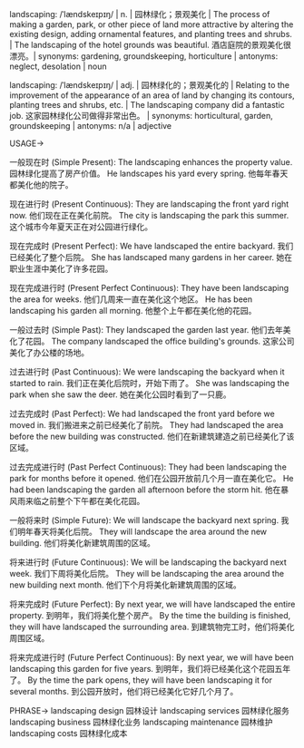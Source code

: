 landscaping: /ˈlændskeɪpɪŋ/ | n. | 园林绿化；景观美化 | The process of making a garden, park, or other piece of land more attractive by altering the existing design, adding ornamental features, and planting trees and shrubs. |  The landscaping of the hotel grounds was beautiful.  酒店庭院的景观美化很漂亮。| synonyms: gardening, groundskeeping, horticulture | antonyms: neglect, desolation | noun

landscaping: /ˈlændskeɪpɪŋ/ | adj. | 园林绿化的；景观美化的 | Relating to the improvement of the appearance of an area of land by changing its contours, planting trees and shrubs, etc. | The landscaping company did a fantastic job. 这家园林绿化公司做得非常出色。 | synonyms: horticultural, garden, groundskeeping | antonyms:  n/a | adjective


USAGE->

一般现在时 (Simple Present):
The landscaping enhances the property value.  园林绿化提高了房产价值。
He landscapes his yard every spring. 他每年春天都美化他的院子。

现在进行时 (Present Continuous):
They are landscaping the front yard right now.  他们现在正在美化前院。
The city is landscaping the park this summer.  这个城市今年夏天正在对公园进行绿化。

现在完成时 (Present Perfect):
We have landscaped the entire backyard. 我们已经美化了整个后院。
She has landscaped many gardens in her career.  她在职业生涯中美化了许多花园。

现在完成进行时 (Present Perfect Continuous):
They have been landscaping the area for weeks. 他们几周来一直在美化这个地区。
He has been landscaping his garden all morning. 他整个上午都在美化他的花园。

一般过去时 (Simple Past):
They landscaped the garden last year.  他们去年美化了花园。
The company landscaped the office building's grounds.  这家公司美化了办公楼的场地。

过去进行时 (Past Continuous):
We were landscaping the backyard when it started to rain.  我们正在美化后院时，开始下雨了。
She was landscaping the park when she saw the deer.  她在美化公园时看到了一只鹿。

过去完成时 (Past Perfect):
We had landscaped the front yard before we moved in.  我们搬进来之前已经美化了前院。
They had landscaped the area before the new building was constructed.  他们在新建筑建造之前已经美化了该区域。

过去完成进行时 (Past Perfect Continuous):
They had been landscaping the park for months before it opened.  他们在公园开放前几个月一直在美化它。
He had been landscaping the garden all afternoon before the storm hit.  他在暴风雨来临之前整个下午都在美化花园。

一般将来时 (Simple Future):
We will landscape the backyard next spring.  我们明年春天将美化后院。
They will landscape the area around the new building.  他们将美化新建筑周围的区域。

将来进行时 (Future Continuous):
We will be landscaping the backyard next week. 我们下周将美化后院。
They will be landscaping the area around the new building next month. 他们下个月将美化新建筑周围的区域。


将来完成时 (Future Perfect):
By next year, we will have landscaped the entire property. 到明年，我们将美化整个房产。
By the time the building is finished, they will have landscaped the surrounding area.  到建筑物完工时，他们将美化周围区域。

将来完成进行时 (Future Perfect Continuous):
By next year, we will have been landscaping this garden for five years.  到明年，我们将已经美化这个花园五年了。
By the time the park opens, they will have been landscaping it for several months. 到公园开放时，他们将已经美化它好几个月了。


PHRASE->
landscaping design  园林设计
landscaping services 园林绿化服务
landscaping business 园林绿化业务
landscaping maintenance 园林维护
landscaping costs 园林绿化成本
